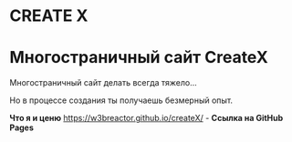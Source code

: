 # CREATE X
<h1>Многостраничный сайт CreateX</h1>
<p>Многостраничный сайт делать всегда тяжело...<p/>
<p>Но в процессе создания ты получаешь безмерный опыт.</p>
<strong>Что я и ценю</strong>
<a href="https://w3breactor.github.io/createX/">https://w3breactor.github.io/createX/</a> - <strong>Ссылка на GitHub Pages</strong>
